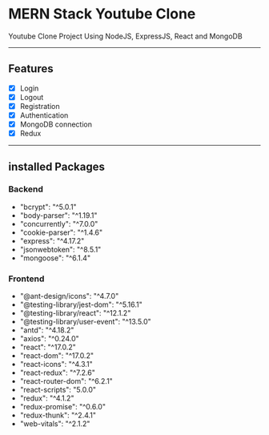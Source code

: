 # MERN Stack Youtube Clone

Youtube Clone Project Using NodeJS, ExpressJS, React and MongoDB

---

## Features

- [x] Login
- [x] Logout
- [x] Registration
- [x] Authentication
- [x] MongoDB connection
- [X] Redux

---

## installed Packages

### Backend

- "bcrypt": "^5.0.1"
- "body-parser": "^1.19.1"
- "concurrently": "^7.0.0"
- "cookie-parser": "^1.4.6"
- "express": "^4.17.2"
- "jsonwebtoken": "^8.5.1"
- "mongoose": "^6.1.4"

### Frontend

- "@ant-design/icons": "^4.7.0"
- "@testing-library/jest-dom": "^5.16.1"
- "@testing-library/react": "^12.1.2"
- "@testing-library/user-event": "^13.5.0"
- "antd": "^4.18.2"
- "axios": "^0.24.0"
- "react": "^17.0.2"
- "react-dom": "^17.0.2"
- "react-icons": "^4.3.1"
- "react-redux": "^7.2.6"
- "react-router-dom": "^6.2.1"
- "react-scripts": "5.0.0"
- "redux": "^4.1.2"
- "redux-promise": "^0.6.0"
- "redux-thunk": "^2.4.1"
- "web-vitals": "^2.1.2"
